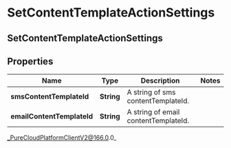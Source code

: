 # SetContentTemplateActionSettings

## SetContentTemplateActionSettings

## Properties

|Name | Type | Description | Notes|
|------------ | ------------- | ------------- | -------------|
| **smsContentTemplateId** | **String** | A string of sms contentTemplateId. | |
| **emailContentTemplateId** | **String** | A string of email contentTemplateId. | |



_PureCloudPlatformClientV2@166.0.0_
